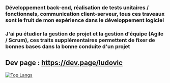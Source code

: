 ### Développement back-end, réalisation de tests unitaires / fonctionnels, communication client-serveur, tous ces traveaux sont le fruit de mon expérience dans le développement logiciel  
### J'ai pu étudier la gestion de projet et la gestion d'équipe (Agile / Scrum), ces traits supplémentaires permettent de fixer de bonnes bases dans la bonne conduite d'un projet  
## Dev page : https://dev.page/ludovic

[![Top Langs](https://github-readme-stats.vercel.app/api/top-langs/?username=Ludo81&layout=compact&exclude_repo=Atlas&theme=highcontrast)](https://github.com/Ludo81)
